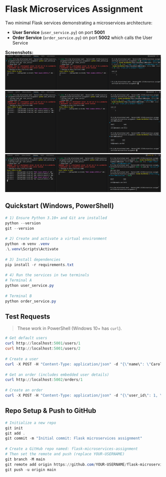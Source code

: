 # Flask Microservices Assignment

Two minimal Flask services demonstrating a microservices architecture:

- **User Service** (`user_service.py`) on port **5001**
- **Order Service** (`order_service.py`) on port **5002** which calls the User Service

**Screenshots:**
  ![API call success](screenshots/Screenshot%202025-09-18%20125946.png)
  ![API call success](screenshots/Screenshot%202025-09-18%20130157.png)
  ![API call success](screenshots/Screenshot%202025-09-18%20130344.png)
  
## Quickstart (Windows, PowerShell)

```powershell
# 1) Ensure Python 3.10+ and Git are installed
python --version
git --version

# 2) Create and activate a virtual environment
python -m venv .venv
.\.venv\Scripts\Activate

# 3) Install dependencies
pip install -r requirements.txt

# 4) Run the services in two terminals
# Terminal A
python user_service.py

# Terminal B
python order_service.py
```

## Test Requests

> These work in PowerShell (Windows 10+ has `curl`).

```powershell
# Get default users
curl http://localhost:5001/users/1
curl http://localhost:5001/users/2

# Create a user
curl -X POST -H "Content-Type: application/json" -d "{\"name\": \"Carol\", \"email\": \"carol@example.com\"}" http://localhost:5001/users

# Get an order (includes embedded user details)
curl http://localhost:5002/orders/1

# Create an order
curl -X POST -H "Content-Type: application/json" -d "{\"user_id\": 1, \"product\": \"Tablet\"}" http://localhost:5002/orders
```

## Repo Setup & Push to GitHub

```powershell
# Initialize a new repo
git init
git add .
git commit -m "Initial commit: Flask microservices assignment"

# Create a GitHub repo named: flask-microservices-assignment
# Then set the remote and push (replace YOUR-USERNAME)
git branch -M main
git remote add origin https://github.com/YOUR-USERNAME/flask-microservices-assignment.git
git push -u origin main
```

